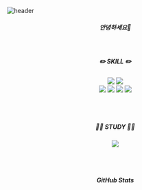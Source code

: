 ![header](https://capsule-render.vercel.app/api?type=venom&height=200&text=soljiiii's&color=ADDB83)

<div align="center">

  <h5>안녕하세요👋</h5>

  <br/>

  <h5>✏️ SKILL ✏️</h5>
  <img src="https://img.shields.io/badge/Java-004CFF?style=flat-square&logo=OpenJDK&logoColor=white"/>
  <img src="https://img.shields.io/badge/Spring Boot-6DB33F?style=flat-square&logo=springboot&logoColor=white"/>
  <br/>
  <img src="https://img.shields.io/badge/HTML5-FF0000?style=flat-square&logo=HTML5&logoColor=white"/>
  <img src="https://img.shields.io/badge/CSS3-0077FF?style=flat-square&logo=css3&logoColor=white"/>
  <img src="https://img.shields.io/badge/JavaScript-FFEE00?style=flat-square&logo=javascript&logoColor=white"/>
  <img src="https://img.shields.io/badge/React-61DAFB?style=flat-square&logo=react&logoColor=white"/>

<br/><br/>
  
  <h5>👩‍💻 STUDY 👩‍💻</h5>
   <a href="https://www.notion.so/soljiiii/571156c64a2c497687e601e28f770c5c?pvs=4"><img src="https://img.shields.io/badge/notion-black?style=flat-square&logo=notion&logoColor=white"/></a>

<br/><br/>

  <h5>GitHub Stats</h5>
</div>

